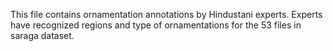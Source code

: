 This file contains ornamentation annotations by Hindustani experts. Experts have recognized regions and type of ornamentations for the 53 files in saraga dataset.

